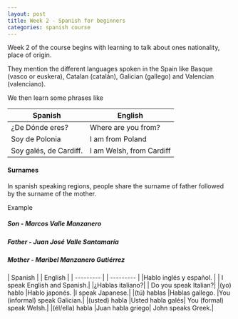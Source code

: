 ```yaml
---
layout: post
title: Week 2 - Spanish for beginners
categories: spanish course
---
```

Week 2 of the course begins with learning to talk about ones nationality, place of origin.

They mention the different languages spoken in the Spain like Basque (vasco or euskera), Catalan (catalán), Galician (gallego) and Valencian (valenciano).

We then learn some phrases like

| Spanish | English |
| ------- | ------- |
|¿De Dónde eres? | Where are you from? |
| Soy de Polonia | I am from Poland |
| Soy galés, de Cardiff. | I am Welsh, from Cardiff |

#### Surnames ####
In spanish speaking regions, people share the surname of father followed by the surname of the mother.

Example

##### Son - Marcos Valle Manzanero #####

##### Father - Juan José Valle Santamaría #####

##### Mother - Maribel Manzanero Gutiérrez #####

| Spanish | | English |
| --------- | | --------- |
|Hablo inglés y español. | |	I speak English and Spanish.|
|¿Hablas italiano?|	| Do you speak Italian?|
|(yo) hablo	|Hablo japonés.	|I speak Japanese.|
|(tú) hablas	|Hablas gallego.	|You (informal) speak Galician.|
|(usted) habla	|Usted habla galés|	You (formal) speak Welsh.|
|(él/ella) habla	|Juan habla griego|	John speaks Greek.|
